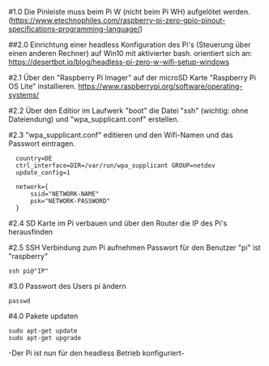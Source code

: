 #1.0 Die Pinleiste muss beim Pi W (nicht beim Pi WH) aufgelötet werden. (https://www.etechnophiles.com/raspberry-pi-zero-gpio-pinout-specifications-programming-language/)

##2.0 Einrichtung einer headless Konfiguration des Pi's (Steuerung über einen anderen Rechner) auf Win10 mit aktivierter bash. orientiert sich an: https://desertbot.io/blog/headless-pi-zero-w-wifi-setup-windows

#2.1 Über den "Raspberry Pi Imager" auf der microSD Karte "Raspberry Pi OS Lite" installieren. https://www.raspberrypi.org/software/operating-systems/

#2.2 Über den Editior im Laufwerk "boot" die Datei "ssh" (wichtig: ohne Dateiendung) und "wpa_supplicant.conf" erstellen.

#2.3 "wpa_supplicant.conf" editieren und den Wifi-Namen und das Passwort eintragen. 

```
  country=DE
  ctrl_interface=DIR=/var/run/wpa_supplicant GROUP=netdev
  update_config=1

  network={
      ssid="NETWORK-NAME"
      psk="NETWORK-PASSWORD"
  }
```

#2.4 SD Karte im Pi verbauen und über den Router die IP des Pi's herausfinden

#2.5 SSH Verbindung zum Pi aufnehmen Passwort für den Benutzer "pi" ist "raspberry" 

```
ssh pi@"IP"
```

#3.0 Passwort des Users pi ändern

```
passwd
```

#4.0 Pakete updaten

```
sudo apt-get update
sudo apt-get upgrade
```
-Der Pi ist nun für den headless Betrieb konfiguriert-
